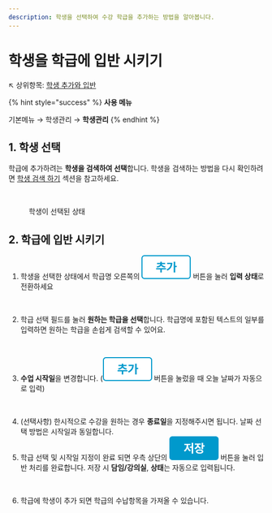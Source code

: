 ```yaml
---
description: 학생을 선택하여 수강 학급을 추가하는 방법을 알아봅니다.
---
```


# 학생을 학급에 입반 시키기

↖ 상위항목: [학생 추가와 입반](./)

{% hint style="success" %}
**사용 메뉴**

기본메뉴 → 학생관리 → **학생관리**
{% endhint %}

## 1. 학생 선택

학급에 추가하려는 **학생을 검색하여 선택**합니다. 학생을 검색하는 방법을 다시 확인하려면 [학생 검색 하기](searching.md#1.) 섹션을 참고하세요.

<figure><img src="../../.gitbook/assets/학급추가_학생선택.png" alt=""><figcaption><p>학생이 선택된 상태</p></figcaption></figure>

## 2. 학급에 입반 시키기

1. 학생을 선택한 상태에서 학급명 오른쪽의 <img src="../../.gitbook/assets/btn_추가.png" alt="" data-size="line"> 버튼을 눌러 **입력 상태**로 전환하세요

<figure><img src="../../.gitbook/assets/학급추가_입력상태 (1).png" alt=""><figcaption></figcaption></figure>

2. 학급 선택 필드를 눌러 **원하는 학급을 선택**합니다. 학급명에 포함된 텍스트의 일부를 입력하면 원하는 학급을 손쉽게 검색할 수 있어요.

<figure><img src="../../.gitbook/assets/키워드검색.png" alt=""><figcaption></figcaption></figure>

3. **수업 시작일**을 변경합니다. (<img src="../../.gitbook/assets/btn_추가.png" alt="" data-size="line"> 버튼을 눌렀을 때 오늘 날짜가 자동으로 입력)&#x20;

<figure><img src="../../.gitbook/assets/시작일지정.png" alt=""><figcaption></figcaption></figure>

4. (선택사항) 한시적으로 수강을 원하는 경우 **종료일**을 지정해주시면 됩니다. 날짜 선택 방법은 시작일과 동일합니다.
5. 학급 선택 및 시작일 지정이 완료 되면 우측 상단의 <img src="../../.gitbook/assets/btn_save.png" alt="" data-size="line"> 버튼을 눌러 입반 처리를 완료합니다. 저장 시 **담임/강의실**, **상태**는 자동으로 입력됩니다.

<figure><img src="../../.gitbook/assets/저장완료.png" alt=""><figcaption></figcaption></figure>

6. 학급에 학생이 추가 되면 학급의 수납항목을 가져올 수 있습니다.
